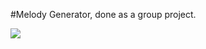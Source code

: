 
#Melody Generator, done as a group project.


<img align="left" src="https://i.imgur.com/nRYDvJF.png">
